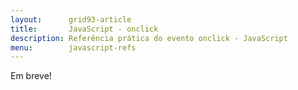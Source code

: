 ```yaml
---
layout:      grid93-article
title:       JavaScript - onclick
description: Referência prática do evento onclick - JavaScript
menu:        javascript-refs
---
```



Em breve!